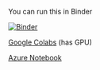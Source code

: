 You can run this in Binder

[![Binder](https://mybinder.org/badge_logo.svg)](https://mybinder.org/v2/gh/pauldog/imagemerger/master)

[Google Colabs](https://colab.research.google.com/github/pauldog/imagemerger/blob/master/imagemerger.ipynb) (has GPU)

[Azure Notebook](https://imagemerger-paulanbird.notebooks.azure.com/j/notebooks/imagemerger.ipynb)
